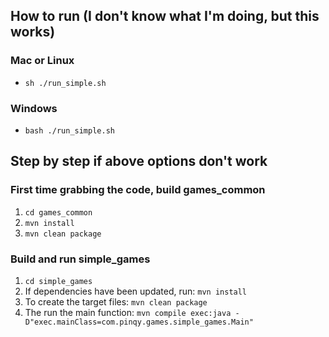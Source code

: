 ## How to run (I don't know what I'm doing, but this works)

### Mac or Linux
- `sh ./run_simple.sh`

### Windows
- `bash ./run_simple.sh`


## Step by step if above options don't work

### First time grabbing the code, build games_common
1. `cd games_common`
2. `mvn install`
3. `mvn clean package`

### Build and run simple_games
1. `cd simple_games`
2. If dependencies have been updated, run: `mvn install`
3. To create the target files: `mvn clean package`
4. The run the main function: `mvn compile exec:java -D"exec.mainClass=com.pinqy.games.simple_games.Main"`